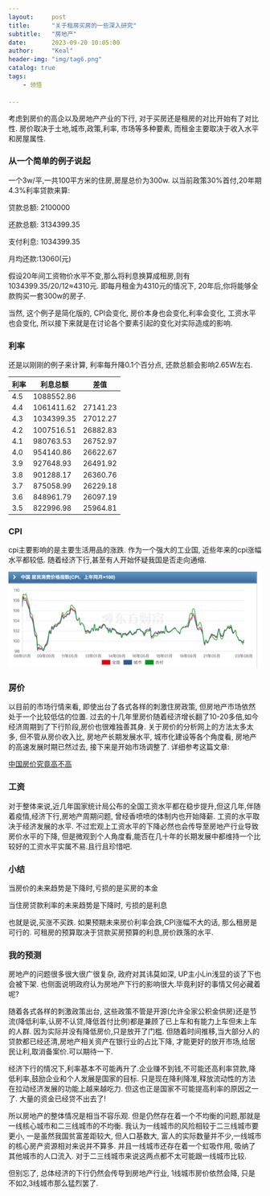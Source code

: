 ```yaml
---
layout:     post
title:      "关于租房买房的一些深入研究"
subtitle:   "房地产"
date:       2023-09-20 10:05:00
author:     "Keal"
header-img: "img/tag6.png"
catalog: true
tags:
    - 领悟

---
```


考虑到房价的高企以及房地产产业的下行, 对于买房还是租房的对比开始有了对比性. 房价取决于土地,城市,政策,利率, 市场等多种要素, 而租金主要取决于收入水平和房屋属性.

### 从一个简单的例子说起

一个3w/平,一共100平方米的住房,房屋总价为300w. 以当前政策30%首付,20年期4.3%利率贷款来算:

贷款总额: 2100000

还款总额: 3134399.35

支付利息: 1034399.35

月均还款:13060(元)

假设20年间工资物价水平不变,那么将利息换算成租房,则有1034399.35/20/12≈4310元. 即每月租金为4310元的情况下, 20年后,你将能够全款购买一套300w的房子.

当然, 这个例子是简化版的, CPI会变化, 房价本身也会变化,利率会变化, 工资水平也会变化, 所以接下来就是在讨论各个要素引起的变化对实际造成的影响.

### 利率

还是以刚刚的例子来计算, 利率每升降0.1个百分点, 还款总额会影响2.65W左右.

| 利率 | 利息总额   | 差值     |
| ---- | ---------- | -------- |
| 4.5  | 1088552.86 |          |
| 4.4  | 1061411.62 | 27141.23 |
| 4.3  | 1034399.35 | 27012.27 |
| 4.2  | 1007516.51 | 26882.83 |
| 4.1  | 980763.53  | 26752.97 |
| 4.0  | 954140.86  | 26622.67 |
| 3.9  | 927648.93  | 26491.92 |
| 3.8  | 901288.17  | 26360.76 |
| 3.7  | 875058.99  | 26229.18 |
| 3.6  | 848961.79  | 26097.19 |
| 3.5  | 822996.98  | 25964.81 |

### CPI

cpi主要影响的是主要生活用品的涨跌. 作为一个强大的工业国, 近些年来的cpi涨幅水平都较低. 随着经济下行,甚至有人开始怀疑我国是否走向通缩. 

<img src="https://raw.githubusercontent.com/kneed/typora_img_respository/main/typora/202309201128504.png" alt="image-20230920112751490" style="zoom:50%;" />

### 房价

以目前的市场行情来看, 即使出台了各式各样的刺激住房政策, 但房地产市场依然处于一个比较低估的位置. 过去的十几年里房价随着经济增长翻了10-20多倍,如今经济周期到了下行阶段,房价也很难独善其身. 关于房价的分析网上的方法太多太多, 但不管从房价收入比, 房地产长期发展水平, 城市化建设等各个角度看, 房地产的高速发展时期已然过去, 接下来是开始市场调整了.
详细参考这篇文章:

[中国房价究竟高不高](https://zhuanlan.zhihu.com/p/350206374)

### 工资

对于整体来说,近几年国家统计局公布的全国工资水平都在稳步提升,但这几年,伴随着疫情,经济下行,房地产周期问题, 曾经香喷喷的体制内也开始降薪. 工资的水平取决于经济发展的水平. 不过宏观上工资水平的下降必然也会传导至房地产行业导致房价水平的下降, 但是微观到个人角度看,能否在几十年的长期发展中都维持一个比较好的工资水平实属不易.且行且珍惜吧.

### 小结

当房价的未来趋势是下降时,亏损的是买房的本金

当住房贷款利率的未来趋势是下降时, 亏损的是利息

也就是说,买涨不买跌. 如果预期未来房价利率会跌,CPI涨幅不大的话, 那么租房是可行的. 可租房的预算取决于贷款买房预算的利息,房价跌落的水平.

### 我的预测

房地产的问题很多很大很广很复杂, 政府对其讳莫如深, UP主小Lin浅显的谈了下也会被下架. 也侧面说明政府认为房地产下行的影响很大.毕竟利好的事情又何必藏着呢?

随着各式各样的刺激政策出台, 这些政策不管是开源(允许全家公积金供房)还是节流(降低利率,认房不认贷,降低首付比例)都是兼顾了已上车和有能力上车但未上车的人群. 因为实际并没有降低房价,只是放开了门槛. 但随着时间推移,当大部分人的贷款都已经还清,房地产相关资产在银行业的占比下降, 才能更好的放开市场,给居民让利,取消备案价.可以期待一下.

经济下行的情况下,利率基本不可能再升了.企业赚不到钱,不可能还高利率贷款,降低利率,鼓励企业和个人发展是国家的目标. 只是现在降利降准,释放流动性的方法在拉动经济发展的功能上越来越吃力. 但这也正是国家不可能提高利率的原因之一了. 大量的资金已经贷不出去了!

所以房地产的整体情况是相当不容乐观. 但是仍然存在着一个不均衡的问题,那就是一线核心城市和二三线城市的不均衡. 我认为一线城市的风险相较于二三线城市要更小, 一是虽然我国贫富差距较大, 但人口基数大, 富人的实际数量并不少,一线城市的核心房产资源相对来说并不算多. 并且一线城市还存在着一个虹吸作用, 吸纳了其他城市的人口流入. 对于二三线城市来说这两点都不太可能跟一线城市比较. 

但别忘了, 总体经济的下行仍然会传导到房地产行业, 1线城市房价依然会降, 只是不如2,3线城市那么猛烈罢了.